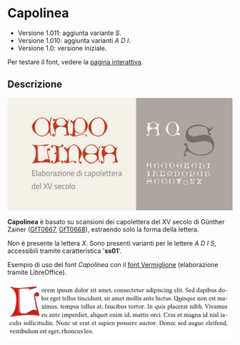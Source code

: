 # Capolinea
- Versione 1.011: aggiunta variante _S_.
- Versione 1.010: aggiunta varianti _A D I_.
- Versione 1.0: versione iniziale.

Per testare il font, vedere la [pagina interattiva](https://m-casanova.github.io/Capolinea/).

## Descrizione
![image](capolinea.jpg)

**Capolinea** è basato su scansioni dei capolettera del XV secolo di Günther Zainer ([GfT0667](https://tw.staatsbibliothek-berlin.de/html/gftview.xql?url=../gft/GfT0667.png&gft=GfT0667),
[GfT0668](https://tw.staatsbibliothek-berlin.de/html/gftview.xql?url=../gft/GfT0668.png&gft=GfT0668)), estraendo solo la forma della lettera.

Non è presente la lettera _X_. Sono presenti varianti per le lettere _A D I S_, accessibili tramite caratteristica '**ss01**'.

Esempio di uso del font _Capolinea_ con il [font Vermiglione](https://github.com/m-casanova/Vermiglione) (elaborazione tramite LibreOffice).

![image](capolinea2.jpg)

